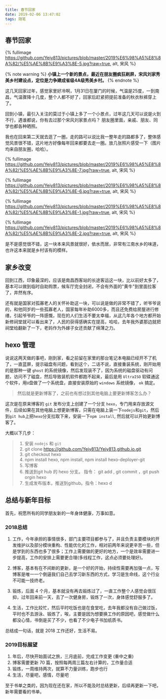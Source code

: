 ```yaml
---
title: 春节回家
date: 2019-02-06 13:47:02
tags: 随笔
---
```


## 春节回家
{% fullimage https://github.com/Yejy813/pictures/blob/master/2019%E6%98%A5%E8%8A%82/%E5%AE%8B%E9%A3%8E-5.jpg?raw=true, alt, 宋风 %}

{% note warning %} **小镇上一个新的景点，最近在朋友圈疯狂刷屏，宋风刘家秀美乡村建设点，定位是力争建成省级4A级秀美乡村。** {% endnote %}
<!-- more -->

这几天回家过年，感觉家里好冷啊，1月31日在厦门的时候，气温是25度，一到南昌，气温骤降十几度，整个人都不好了，回家后赶紧把提前准备的秋衣秋裤穿上了。

回到小镇，最引入关注的莫过于小镇上多了一个小景点，过年这几天可以说是火到不行，遇谁都说，你有去过那个宋风刘家景点吗？ 朋友圈里面，亲戚、朋友、同学也都各种晒照。

我也在回来第二天就去逛了一圈，走的路可以说比我一整年走的路都多了，整体感觉风景很不错，这片地方好像每年回来都要去走一圈。放几张照片感受一下（图片均来自朋友圈，哈哈）。

{% fullimage https://github.com/Yejy813/pictures/blob/master/2019%E6%98%A5%E8%8A%82/%E5%AE%8B%E9%A3%8E-7.jpg?raw=true, alt, 宋风 %}


{% fullimage https://github.com/Yejy813/pictures/blob/master/2019%E6%98%A5%E8%8A%82/%E5%AE%8B%E9%A3%8E-6.jpg?raw=true, alt, 宋风 %}


{% fullimage https://github.com/Yejy813/pictures/blob/master/2019%E6%98%A5%E8%8A%82/%E5%AE%8B%E9%A3%8E-1.jpg?raw=true, alt, 宋风 %}


{% fullimage https://github.com/Yejy813/pictures/blob/master/2019%E6%98%A5%E8%8A%82/%E5%AE%8B%E9%A3%8E-2.jpg?raw=true, alt, 宋风 %}


是不是感觉很不错，这一块本来风景就很好，依水而居，非常有江南水乡的味道，也许这本来就是乡村该有的模样。

## 家乡改变
回到江西，印象最深的，应该是南昌西客站的长途客运这一块，比以前好太多了，基本可以做到临时自助购票，候车厅完全封闭，不会有外面的"黄牛"到里面拉客了，井然有序。

还有就是国家对孤寡老人的关怀补助这一块，可以说是做的非常不错了，听爷爷说的，和他同岁的一些孤寡老人，国家每年补助6000多，而且还免费给房屋进行修缮，引起爷爷的一阵感慨，现在的人们生活不要太幸福，从这几年各个地方都开始新修祠堂就可以看出来了，人民的获得感确实在提高，哈哈，去年我外婆那边就把祠堂给翻新了一下，老妈作为外嫁子女还贡献了绵薄之力。

## hexo 管理
说说这两天做的事吧，刚到家，看之前留在家里的那台笔记本电脑已经开不了机了，一直蓝屏，提示磁盘有问题，看到这个，二话不说，直接重装系统，刚开始用的是那种一键 `ghost` 的系统镜像，然后发现装不了，因为系统的磁盘驱动有问题，访问不了磁盘，然后导致装机软件都跑不起来，最后是用 `UltraISO` 软碟通这个软件，用`U`盘做了一个系统盘，直接安装原始的 `windows` 系统镜像， `ok` 搞定。


> 然后就是更新博客了，之前也有想过到其他电脑上要更新博客怎么办？

这次是在原来博客的 `git` 发布分支上创建了一个分支 `hexo`，专门用来存放源文件，后续如果在其他电脑上想更新博客，只需在电脑上装一下`nodejs`和`git`，然后到`git hub`上把`hexo`分支拉取下来，安装一下`npm install`, 然后就可以开始更新博客了。

大概以下几步：
> 1. 安装 `nodejs` 和 `git`
> 1. git clone https://github.com/Yejy813/Yejy813.github.io.git
> 2. git checkout hexo 
> 3. npm install hexo, npm install, npm install hexo-deployer-git
> 4. 写博客
> 5. 推送到git hub 的 hexo 分支。 指令： git add , git commit ，git push orgin hexo
> 6. 生成发布版本，推送到github。指令：hexo d

## 总结与新年目标
首先，祝愿所有的同学朋友新的一年身体健康，万事如意。

### 2018总结
1. 工作，今年承担的事情很多，部门主要项目都参与了，并且负责主要模块的开发维护以及部分模块重构、性能优化的工作，相对前两年来说更辛苦一些，但是学到的东西也多了很多；工作上需要做的更好的地方，一个是效率需要进一步提高，工作的安排上需要更合理(多线程工作，这点必须要处理好)。

2. 博客，基本有在不间断的更新，是一个好的开始，持续性需要再加强一点，写博客是唯一一个倒逼我们自己去学习新东西的方式，学习是生命线，这个行业不可能一技终老。

3. 锻炼，后面 4 个月，基本就没有再去锻炼过了，一直工作整个人感觉会很压抑，过年回来前一天，去了一次健身房，锻炼了一次，身体感觉舒服多了。

4. 生活，工作比较忙，然后平时吃饭也是在食堂吃，去年我都没有自己做过饭，平时也不去游泳、锻炼了，唉，主要是因为想要换工作的原因吧，感觉做什么都没心情，书倒是买了不少，也看了不少电子书加纸质书。

总结成一句话，就是 2018 工作还好，生活不易。
### 2019目标展望
1. 年后，尽快开始面试之旅，三月底前，完成工作变更 (重中之重)
2. 博客需要更新 70 篇，按照每两周三篇左右计算的，工作量合适
3. 锻炼，一周维持两次，就算不力量训练，跑步也行
4. 生活，尽量吧，感情，尽量吧


至于书单之类的，因为现在还在家，所以不能及时总结更新，后续再更新一下吧，新年需要看的书单。










